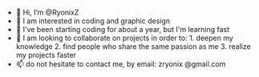 - 👋 Hi, I’m @RyonixZ
- 👀 I am interested in coding and graphic design
- 🌱 I've been starting coding for about a year, but I'm learning fast
- 💞️ I am looking to collaborate on projects in order to: 1. deepen my knowledge  2. find people who share the same passion as me 3. realize my projects faster
- 📫 do not hesitate to contact me, by email: zryonix @gmail.com

<!---
RyonixZ/RyonixZ is a ✨ special ✨ repository because its `README.md` (this file) appears on your GitHub profile.
You can click the Preview link to take a look at your changes.
--->

